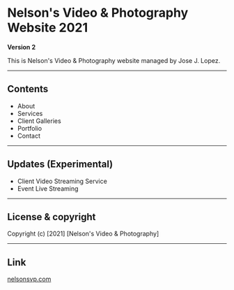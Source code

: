 # Nelson's Video & Photography Website 2021
**Version 2**

This is Nelson's Video & Photography website managed by
Jose J. Lopez.

---

## Contents

- About
- Services
- Client Galleries
- Portfolio
- Contact
---

## Updates (Experimental)

- Client Video Streaming Service
- Event Live Streaming
---

## License & copyright

Copyright (c) [2021] [Nelson's Video & Photography]

---

## Link
[nelsonsvp.com](http://www.nelsonsvp.com/)
